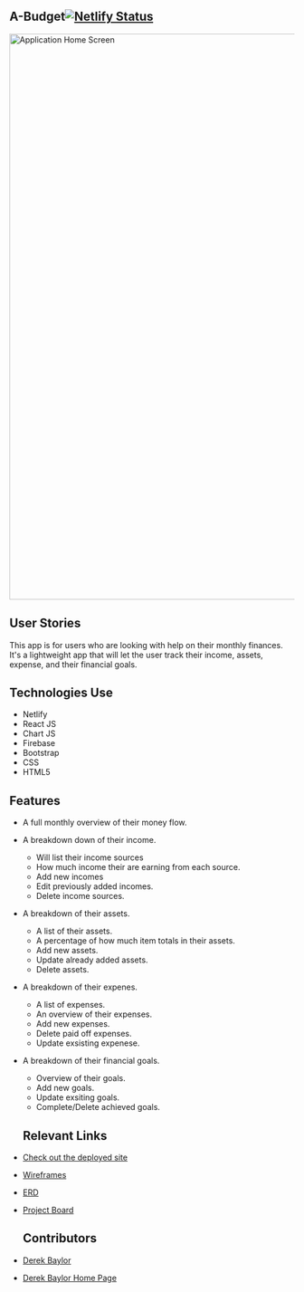 ## A-Budget[![Netlify Status](https://api.netlify.com/api/v1/badges/be56c4a1-574b-4ba7-a3cf-d01fd50649ab/deploy-status)](https://https://app.netlify.com/sites/a-budget/settings/deploys)

<img width="1000" alt="Application Home Screen" src="https://zfjepfckphrvbatmvyud.supabase.in/storage/v1/object/public/personal-bio-storage/a-budget-home.PNG">

## User Stories
This app is for users who are looking with help on their monthly finances. It's a lightweight app that will let the user track their income, assets, expense, and their financial goals.

## Technologies Use
- Netlify
- React JS
- Chart JS
- Firebase
- Bootstrap
- CSS
- HTML5

## Features
- A full monthly overview of their money flow.
- A breakdown down of their income. 
  - Will list their income sources
  - How much income their are earning from each source.
  - Add new incomes
  - Edit previously added incomes.
  - Delete income sources.
- A breakdown of their assets. 
  - A list of their assets.
  - A percentage of how much item totals in their assets.
  - Add new assets.
  - Update already added assets.
  - Delete assets.
- A breakdown of their expenes. 
  - A list of expenses.
  - An overview of their expenses.
  - Add new expenses.
  - Delete paid off expenses.
  - Update exsisting expenese. 
- A breakdown of their financial goals.
  - Overview of their goals. 
  - Add new goals.
  - Update exsiting goals. 
  - Complete/Delete achieved goals.

  ## Relevant Links
- [Check out the deployed site](https://a-budget.netlify.app/)
- [Wireframes](https://www.figma.com/file/QuVDxjl2zlpLwSkGqqAH9y/Untitled?node-id=0%3A1)
- [ERD](https://dbdiagram.io/d/61a62ac98c901501c0d9769b)
- [Project Board](https://github.com/DerekBaylor/A-Budget/projects/1)

  ## Contributors
- [Derek Baylor](https://github.com/DerekBaylor)
- [Derek Baylor Home Page](https://derek-baylor.netlify.app/)